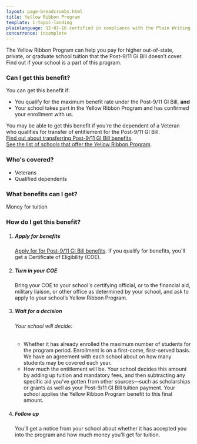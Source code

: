 ```yaml
---
layout: page-breadcrumbs.html
title: Yellow Ribbon Program
template: 1-topic-landing
plainlanguage: 12-07-16 certified in compliance with the Plain Writing Act
concurrence: incomplete
---
```


<div class="va-introtext">

The Yellow Ribbon Program can help you pay for higher out-of-state, private, or graduate school tuition that the Post-9/11 GI Bill doesn’t cover. Find out if your school is a part of this program.

</div>


<div class="feature" markdown="1">

### Can I get this benefit?
You can get this benefit if:
- You qualify for the maximum benefit rate under the Post-9/11 GI Bill, **and**
- Your school takes part in the Yellow Ribbon Program and has confirmed your enrollment with us. 

You may be able to get this benefit if you're the dependent of a Veteran who qualifies for transfer of entitlement for the Post-9/11 GI Bill. <br>
[Find out about transferring Post-9/11 GI Bill benefits](/education/gi-bill/transfer/).<br />
[See the list of schools that offer the Yellow Ribbon Program](http://www.benefits.va.gov/GIBILL/yellow_ribbon/yrp_list_2015.asp).<br>


### Who's covered?
- Veterans
- Qualified dependents
</div>

### What benefits can I get?
Money for tuition


### How do I get this benefit?

<ol class="process">
<li class="process-step list-one">
<div markdown="1">

##### Apply for benefits
[Apply for for Post-9/11 GI Bill benefits](/education/apply-for-education-benefits/). If you qualify for benefits, you'll get a Certificate of Eligibility (COE).
</div>
</li>

<li class="process-step list-two">
<div markdown="1">

##### Turn in your COE
Bring your COE to your school's certifying official, or to the financial aid, military liaison, or other office as determined by your school, and ask to apply to your school’s Yellow Ribbon Program.
</div>
</li>

<li class="process-step list-three">
<div markdown="1">

##### Wait for a decision

###### Your school will decide:
-  Whether it has already enrolled the maximum number of students for the program period. Enrollment is on a first-come, first-served basis. We have an agreement with each school about on how many students may be covered each year.
-  How much the entitlement will be. Your school decides this amount by adding up tuition and mandatory fees, and then subtracting any specific aid you’ve gotten from other sources—such as scholarships or grants as well as your Post-9/11 GI Bill tuition payment. Your school applies the Yellow Ribbon Program benefit to this final amount.

</div>
</li>

<li class="process-step list-four">
<div markdown="1">

##### Follow up
You'll get a notice from your school about whether it has accepted you into the program and how much money you'll get for tuition.

</div>
</li>
</ol>


